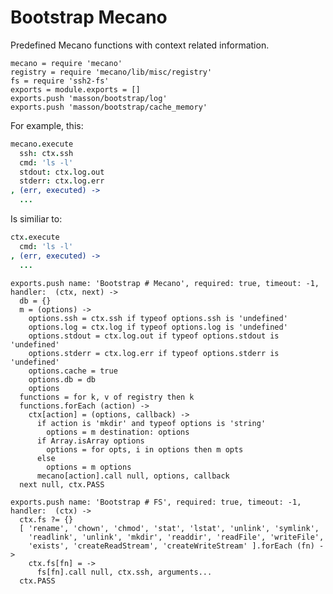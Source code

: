 
# Bootstrap Mecano

Predefined Mecano functions with context related information.

    mecano = require 'mecano'
    registry = require 'mecano/lib/misc/registry'
    fs = require 'ssh2-fs'
    exports = module.exports = []
    exports.push 'masson/bootstrap/log'
    exports.push 'masson/bootstrap/cache_memory'

For example, this:

```coffee
mecano.execute
  ssh: ctx.ssh
  cmd: 'ls -l'
  stdout: ctx.log.out
  stderr: ctx.log.err
, (err, executed) ->
  ...
```

Is similiar to:

```coffee
ctx.execute
  cmd: 'ls -l'
, (err, executed) ->
  ...
```

    exports.push name: 'Bootstrap # Mecano', required: true, timeout: -1, handler:  (ctx, next) ->
      db = {}
      m = (options) ->
        options.ssh = ctx.ssh if typeof options.ssh is 'undefined'
        options.log = ctx.log if typeof options.log is 'undefined'
        options.stdout = ctx.log.out if typeof options.stdout is 'undefined'
        options.stderr = ctx.log.err if typeof options.stderr is 'undefined'
        options.cache = true
        options.db = db
        options
      functions = for k, v of registry then k
      functions.forEach (action) ->
        ctx[action] = (options, callback) ->
          if action is 'mkdir' and typeof options is 'string'
            options = m destination: options
          if Array.isArray options
            options = for opts, i in options then m opts 
          else
            options = m options
          mecano[action].call null, options, callback
      next null, ctx.PASS

    exports.push name: 'Bootstrap # FS', required: true, timeout: -1, handler:  (ctx) ->
      ctx.fs ?= {}
      [ 'rename', 'chown', 'chmod', 'stat', 'lstat', 'unlink', 'symlink', 
        'readlink', 'unlink', 'mkdir', 'readdir', 'readFile', 'writeFile', 
        'exists', 'createReadStream', 'createWriteStream' ].forEach (fn) ->
        ctx.fs[fn] = ->
          fs[fn].call null, ctx.ssh, arguments...
      ctx.PASS





